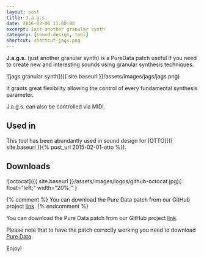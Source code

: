 ```yaml
---
layout: post
title: J.a.g.s.
date: 2016-02-06 11:00:00
excerpt: Just another granular synth
category: [sound-design, tool]
shortcut: shortcut-jags.png
---
```


**J.a.g.s.** (just another granular synth) is a PureData patch useful if you need to create new and interesting sounds using granular synthesis techniques.

![jags granular synth]({{ site.baseurl }}/assets/images/jags/jags.png)

It grants great flexibility allowing the control of every fundamental synthesis parameter.

J.a.g.s. can also be controlled via MIDI.

## Used in
This tool has been abundantly used in sound design for [OTTO]({{ site.baseurl }}{% post_url 2015-02-01-otto %}).

## Downloads

![octocat]({{ site.baseurl }}/assets/images/logos/github-octocat.jpg){: float="left;" width="20%;" }

{% comment %}
You can download the Pure Data patch from our GitHub project <a onclick="javascript:_paq.push(['trackEvent', 'Downloaded', 'click', 'Jags']);" class="ext" title="Jags" href="https://github.com/Limulo/Jags">link</a>.
{% endcomment %}

You can download the Pure Data patch from our GitHub project [link](https://github.com/Limulo/Jags).

Please note that to have the patch correctly working you need to download [Pure Data](http://puredata.info/).

Enjoy!
